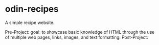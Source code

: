 # odin-recipes

A simple recipe website.

Pre-Project:
    goal: to showcase basic knowledge of HTML through the use of 
          multiple web pages, links, images, and text formatting.
Post-Project:

